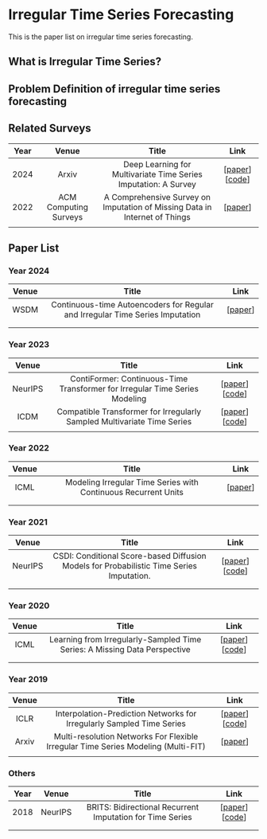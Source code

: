 # Irregular Time Series Forecasting

This is the paper list on irregular time series forecasting.

## What is Irregular Time Series?



## Problem Definition of irregular time series forecasting



## Related Surveys

Year|Venue|Title|Link
:-----:|:----:|:-----:|:-----:
| 2024 |         Arxiv         | Deep Learning for Multivariate Time Series Imputation: A Survey | [[paper](https://arxiv.org/pdf/2402.04059)] [[code](https://github.com/wenjiedu/awesome_imputation)] |
| 2022 | ACM Computing Surveys | A Comprehensive Survey on Imputation of Missing Data in Internet of Things |    [[paper](https://dl.acm.org/doi/pdf/10.1145/3533381)]     |
|      |                       |                                                              |                                                              |

## Paper List

### Year 2024

Venue|Title|Link
:----:|:-----:|:-----:
| WSDM  | Continuous-time Autoencoders for Regular and Irregular Time Series Imputation | [[paper](https://arxiv.org/pdf/2312.16581)] |
|       |                                                              |                                             |
|       |                                                              |                                             |

### Year 2023

Venue|Title|Link
:----:|:-----:|:-----:
| NeurIPS | ContiFormer: Continuous-Time Transformer for Irregular Time Series Modeling | [[paper](https://arxiv.org/pdf/2402.10635)] [[code](https://github.com/microsoft/SeqML/tree/main/ContiFormer)] |
|  ICDM   | Compatible Transformer for Irregularly Sampled Multivariate Time Series | [[paper](https://arxiv.org/pdf/2310.11022)] [[code](https://github.com/mediabrain-sjtu/coformer)] |
|         |                                                              |                                                              |

### Year 2022

Venue|Title|Link
:----:|:-----:|:-----:
| ICML  | Modeling Irregular Time Series with Continuous Recurrent Units | [[paper](https://proceedings.mlr.press/v162/schirmer22a/schirmer22a.pdf)] |
|       |                                                              |                                                              |
|       |                                                              |                                                              |

### Year 2021

Venue|Title|Link
:----:|:-----:|:-----:
| NeurIPS | CSDI: Conditional Score-based Diffusion Models for Probabilistic Time Series Imputation. | [[paper](https://arxiv.org/pdf/2107.03502)] [[code](https://github.com/ermongroup/csdi)] |
|         |                                                              |                                                              |
|         |                                                              |                                                              |

### Year 2020

Venue|Title|Link
:----:|:-----:|:-----:
| ICML  | Learning from Irregularly-Sampled Time Series: A Missing Data Perspective | [[paper](https://proceedings.mlr.press/v119/li20k/li20k.pdf)] [[code](https://github.com/steveli/partial-encoder-decoder)] |
|       |                                                              |                                                              |
|       |                                                              |                                                              |

### Year 2019

Venue|Title|Link
:----:|:-----:|:-----:
| ICLR  | Interpolation-Prediction Networks for Irregularly Sampled Time Series | [[paper](https://arxiv.org/pdf/1909.07782)] [[code](https://github.com/mlds-lab/interp-net)] |
| Arxiv | Multi-resolution Networks For Flexible Irregular Time Series Modeling (Multi-FIT) |         [[paper](https://arxiv.org/pdf/1905.00125)]          |
|       |                                                              |                                                              |

### Others

Year|Venue|Title|Link
:-----:|:----:|:-----:|:-----:
| 2018 | NeurIPS | BRITS: Bidirectional Recurrent Imputation for Time Series | [[paper](https://arxiv.org/abs/1805.10572)] [[code](https://github.com/caow13/BRITS)] |
|      |         |                                                           |                                                              |
|      |         |                                                           |                                                              |

